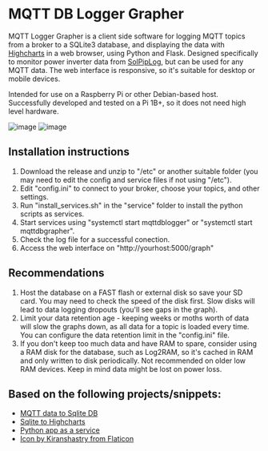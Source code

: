 # MQTT DB Logger Grapher
MQTT Logger Grapher is a client side software for logging MQTT topics from a broker to a SQLite3 database, and displaying the data with [Highcharts](https://www.highcharts.com) in a web browser, using Python and Flask. Designed specifically to monitor power inverter data from [SolPipLog](https://github.com/njfaria/SolPipLog), but can be used for any MQTT data. The web interface is responsive, so it's suitable for desktop or mobile devices.

Intended for use on a Raspberry Pi or other Debian-based host. Successfully developed and tested on a Pi 1B+, so it does not need high level hardware.

![image](https://github.com/j-broo/mqtt-db-logger-grapher/assets/26300538/8f90f811-969d-4d23-aafc-ddfcce84e17e)
![image](https://github.com/j-broo/mqtt-db-logger-grapher/assets/26300538/fbadf2dd-130d-45d4-bd78-f609deb37242)


## Installation instructions
1. Download the release and unzip to "/etc" or another suitable folder (you may need to edit the config and service files if not using "/etc").
2. Edit "config.ini" to connect to your broker, choose your topics, and other settings.
3. Run "install_services.sh" in the "service" folder to install the python scripts as services.
4. Start services using "systemctl start mqttdblogger" or "systemctl start mqttdbgrapher".
5. Check the log file for a successful conection.
6. Access the web interface on "http://yourhost:5000/graph"

## Recommendations
1. Host the database on a FAST flash or external disk so save your SD card. You may need to check the speed of the disk first. Slow disks will lead to data logging dropouts (you'll see gaps in the graph).
2. Limit your data retention age - keeping weeks or moths worth of data will slow the graphs down, as all data for a topic is loaded every time. You can configure the data retention limit in the "config.ini" file. 
3. If you don't keep too much data and have RAM to spare, consider using a RAM disk for the database, such as Log2RAM, so it's cached in RAM and only written to disk periodically. Not recommended on older low RAM devices. Keep in mind data might be lost on power loss.

## Based on the following projects/snippets:

* [MQTT data to Sqlite DB](https://lindevs.com/save-mqtt-data-to-sqlite-database-using-python)
* [Sqlite to Highcharts](https://www.ronan.bzh/p/dynamic-charts-with-highcharts-sqlite-and-python/)
* [Python app as a service](https://levelup.gitconnected.com/from-python-to-daemon-how-to-turn-your-python-app-into-a-linux-service-controlled-by-systemd-d87b59adfe7a)
* [Icon by Kiranshastry from Flaticon](https://www.flaticon.com/free-icons/line-chart)

